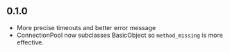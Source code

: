 0.1.0
--------

- More precise timeouts and better error message
- ConnectionPool now subclasses BasicObject so `method_missing` is more effective.
